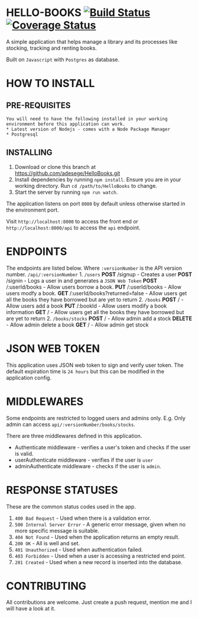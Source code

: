 # HELLO-BOOKS [![Build Status](https://travis-ci.org/adesege/HelloBooks.svg?branch=development)](https://travis-ci.org/adesege/HelloBooks) [![Coverage Status](https://coveralls.io/repos/github/adesege/HelloBooks/badge.svg?branch=development)](https://coveralls.io/github/adesege/HelloBooks?branch=development)

A simple application that helps manage a library and its processes like stocking, tracking and renting books.

Built on `Javascript` with `Postgres` as database.

# HOW TO INSTALL
## PRE-REQUISITES
    You will need to have the following installed in your working environment before this application can work.
    * Latest version of Nodejs - comes with a Node Package Manager
    * Postgresql
## INSTALLING
1. Download or clone this branch at https://github.com/adesege/HelloBooks.git
2. Install dependencies by running `npm install`. Ensure you are in your working directory. Run `cd /path/to/HelloBooks` to change.
3. Start the server by running `npm run watch`.

The application listens on port `8080` by default unless otherwise started in the environment port.

Visit `http://localhost:8000` to access the front end or `http://localhost:8000/api` to access the `api` endpoint.

# ENDPOINTS
The endpoints are listed below.
Where `:versionNumber` is the API version number.
    `/api/:versionNumber`
        1. `/users`
            **POST** /signup - Creates a user
            **POST** /signin - Logs a user in and generates a `JSON Web Token`
            **POST** /:userId/books - Allow users borrow a book.
            **PUT** /:userId/books - Allow users modfy a book.
            **GET** /:userId/books?returned=false - Allow users get all the books they have borrowed but are yet to return
        2. `/books`
            **POST** / - Allow users add a book
            **PUT** /:bookId - Allow users modify a book information
            **GET** / - Allow users get all the books they have borrowed but are yet to return
        2. `/books/stocks`
            **POST** / - Allow admin add a stock
            **DELETE** - Allow admin delete a book
            **GET** / - Allow admin get stock

# JSON WEB TOKEN
This application uses JSON web token to sign and verify user token. The default expiration time is `24 hours` but this can be modified in the application config.

# MIDDLEWARES
Some endpoints are restricted to logged users and admins only. E.g. Only admin can access `api/:versionNumber/books/stocks`.

There are three middlewares defined in this application.
* Authenticate middleware - verifies a user's token and checks if the user is valid.
* userAuthenticate middleware - verifies if the user is `user`
* adminAuthenticate middleware - checks if the user is `admin`.

# RESPONSE STATUSES
These  are the common status codes used in the app.

1. `400 Bad Request` - Used when there is a validation error.
2. `500 Internal Server Error` - A generic error message, given when no more specific message is suitable.
3. `404 Not Found` - Used when the application returns an empty result.
4. `200 OK` - All is well and set.
5. `401 Unauthorized` - Used when authentication failed.
6. `403 Forbidden` - Used when a user is accessing a restricted end point.
7. `201 Created` - Used when a new record is inserted into the database.

# CONTRIBUTING
All contributions are welcome. Just create a push request, mention me and I will have a look at it.